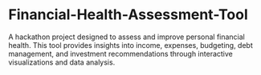 # Financial-Health-Assessment-Tool
A hackathon project designed to assess and improve personal financial health. This tool provides insights into income, expenses, budgeting, debt management, and investment recommendations through interactive visualizations and data analysis.
